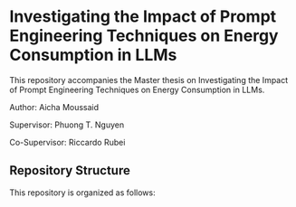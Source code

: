 # Investigating the Impact of Prompt Engineering Techniques on Energy Consumption in LLMs
This repository accompanies the Master thesis on Investigating the Impact of Prompt Engineering Techniques on Energy Consumption in LLMs. 

Author: Aicha Moussaid

Supervisor: Phuong T. Nguyen

Co-Supervisor: Riccardo Rubei

## Repository Structure 

This repository is organized as follows:



